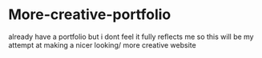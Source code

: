 # More-creative-portfolio
already have a portfolio but i dont feel it fully reflects me so this will be my attempt at making a nicer looking/ more creative website
